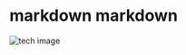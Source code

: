 #  markdown markdown
![tech image](https://www.google.com/url?sa=i&url=https%3A%2F%2Fwww.globalts.com%2Fblog%2Fdo-you-understand-modern-technology&psig=AOvVaw2fZ8qlVIZpYbEUTN4OlqCr&ust=1730012362825000&source=images&cd=vfe&opi=89978449&ved=0CBEQjRxqFwoTCOjA1Pm8q4kDFQAAAAAdAAAAABAE)
